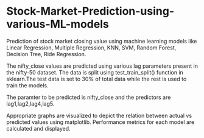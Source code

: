 # Stock-Market-Prediction-using-various-ML-models
Prediction of stock market closing value using machine learning models like Linear Regression, Multiple Regression, KNN, SVM, Random Forest, Decision Tree, Ride Regression.

The nifty_close values are predicted using various lag parameters present in the nifty-50 dataset. The data is split using test_train_split() function in sklearn.The test data is set to 30% of total data while the rest is used to train the models.

The paramter to be predicted is nifty_close and the predictors are lag1,lag2,lag4,lag5.

Appropriate graphs are visualized to depict the relation between actual vs predicted values using matplotlib. Performance metrics for each model are calculated and displayed.
